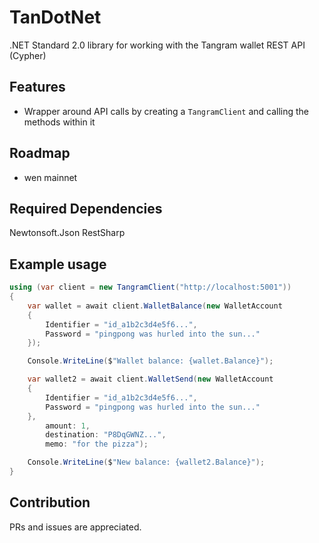 ﻿# TanDotNet
.NET Standard 2.0 library for working with the Tangram wallet REST API (Cypher)

Features
----
* Wrapper around API calls by creating a `TangramClient` and calling the methods within it

Roadmap
----
* wen mainnet

Required Dependencies
----
Newtonsoft.Json
RestSharp

Example usage
----
```c#
using (var client = new TangramClient("http://localhost:5001"))
{
    var wallet = await client.WalletBalance(new WalletAccount
    {
        Identifier = "id_a1b2c3d4e5f6...",
        Password = "pingpong was hurled into the sun..."
    });

    Console.WriteLine($"Wallet balance: {wallet.Balance}");

    var wallet2 = await client.WalletSend(new WalletAccount
    {
        Identifier = "id_a1b2c3d4e5f6...",
        Password = "pingpong was hurled into the sun..."
    },
        amount: 1,
        destination: "P8DqGWNZ...",
        memo: "for the pizza");

    Console.WriteLine($"New balance: {wallet2.Balance}");
}
```

Contribution
----
PRs and issues are appreciated. 